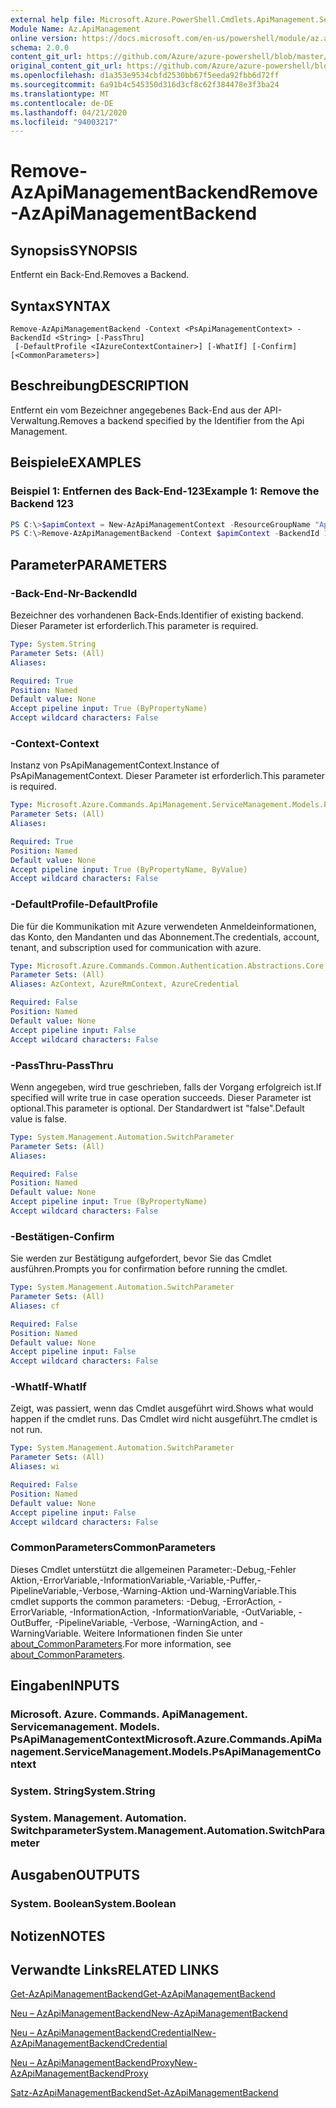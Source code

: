 ```yaml
---
external help file: Microsoft.Azure.PowerShell.Cmdlets.ApiManagement.ServiceManagement.dll-Help.xml
Module Name: Az.ApiManagement
online version: https://docs.microsoft.com/en-us/powershell/module/az.apimanagement/remove-azapimanagementbackend
schema: 2.0.0
content_git_url: https://github.com/Azure/azure-powershell/blob/master/src/ApiManagement/ApiManagement/help/Remove-AzApiManagementBackend.md
original_content_git_url: https://github.com/Azure/azure-powershell/blob/master/src/ApiManagement/ApiManagement/help/Remove-AzApiManagementBackend.md
ms.openlocfilehash: d1a353e9534cbfd2530bb67f5eeda92fbb6d72ff
ms.sourcegitcommit: 6a91b4c545350d316d3cf8c62f384478e3f3ba24
ms.translationtype: MT
ms.contentlocale: de-DE
ms.lasthandoff: 04/21/2020
ms.locfileid: "94003217"
---
```

# <span data-ttu-id="9f355-101">Remove-AzApiManagementBackend</span><span class="sxs-lookup"><span data-stu-id="9f355-101">Remove-AzApiManagementBackend</span></span>

## <span data-ttu-id="9f355-102">Synopsis</span><span class="sxs-lookup"><span data-stu-id="9f355-102">SYNOPSIS</span></span>
<span data-ttu-id="9f355-103">Entfernt ein Back-End.</span><span class="sxs-lookup"><span data-stu-id="9f355-103">Removes a Backend.</span></span>

## <span data-ttu-id="9f355-104">Syntax</span><span class="sxs-lookup"><span data-stu-id="9f355-104">SYNTAX</span></span>

```
Remove-AzApiManagementBackend -Context <PsApiManagementContext> -BackendId <String> [-PassThru]
 [-DefaultProfile <IAzureContextContainer>] [-WhatIf] [-Confirm] [<CommonParameters>]
```

## <span data-ttu-id="9f355-105">Beschreibung</span><span class="sxs-lookup"><span data-stu-id="9f355-105">DESCRIPTION</span></span>
<span data-ttu-id="9f355-106">Entfernt ein vom Bezeichner angegebenes Back-End aus der API-Verwaltung.</span><span class="sxs-lookup"><span data-stu-id="9f355-106">Removes a backend specified by the Identifier from the Api Management.</span></span>

## <span data-ttu-id="9f355-107">Beispiele</span><span class="sxs-lookup"><span data-stu-id="9f355-107">EXAMPLES</span></span>

### <span data-ttu-id="9f355-108">Beispiel 1: Entfernen des Back-End-123</span><span class="sxs-lookup"><span data-stu-id="9f355-108">Example 1: Remove the Backend 123</span></span>
```powershell
PS C:\>$apimContext = New-AzApiManagementContext -ResourceGroupName "Api-Default-WestUS" -ServiceName "contoso"
PS C:\>Remove-AzApiManagementBackend -Context $apimContext -BackendId 123 -PassThru
```

## <span data-ttu-id="9f355-109">Parameter</span><span class="sxs-lookup"><span data-stu-id="9f355-109">PARAMETERS</span></span>

### <span data-ttu-id="9f355-110">-Back-End-Nr</span><span class="sxs-lookup"><span data-stu-id="9f355-110">-BackendId</span></span>
<span data-ttu-id="9f355-111">Bezeichner des vorhandenen Back-Ends.</span><span class="sxs-lookup"><span data-stu-id="9f355-111">Identifier of existing backend.</span></span>
<span data-ttu-id="9f355-112">Dieser Parameter ist erforderlich.</span><span class="sxs-lookup"><span data-stu-id="9f355-112">This parameter is required.</span></span>

```yaml
Type: System.String
Parameter Sets: (All)
Aliases:

Required: True
Position: Named
Default value: None
Accept pipeline input: True (ByPropertyName)
Accept wildcard characters: False
```

### <span data-ttu-id="9f355-113">-Context</span><span class="sxs-lookup"><span data-stu-id="9f355-113">-Context</span></span>
<span data-ttu-id="9f355-114">Instanz von PsApiManagementContext.</span><span class="sxs-lookup"><span data-stu-id="9f355-114">Instance of PsApiManagementContext.</span></span>
<span data-ttu-id="9f355-115">Dieser Parameter ist erforderlich.</span><span class="sxs-lookup"><span data-stu-id="9f355-115">This parameter is required.</span></span>

```yaml
Type: Microsoft.Azure.Commands.ApiManagement.ServiceManagement.Models.PsApiManagementContext
Parameter Sets: (All)
Aliases:

Required: True
Position: Named
Default value: None
Accept pipeline input: True (ByPropertyName, ByValue)
Accept wildcard characters: False
```

### <span data-ttu-id="9f355-116">-DefaultProfile</span><span class="sxs-lookup"><span data-stu-id="9f355-116">-DefaultProfile</span></span>
<span data-ttu-id="9f355-117">Die für die Kommunikation mit Azure verwendeten Anmeldeinformationen, das Konto, den Mandanten und das Abonnement.</span><span class="sxs-lookup"><span data-stu-id="9f355-117">The credentials, account, tenant, and subscription used for communication with azure.</span></span>

```yaml
Type: Microsoft.Azure.Commands.Common.Authentication.Abstractions.Core.IAzureContextContainer
Parameter Sets: (All)
Aliases: AzContext, AzureRmContext, AzureCredential

Required: False
Position: Named
Default value: None
Accept pipeline input: False
Accept wildcard characters: False
```

### <span data-ttu-id="9f355-118">-PassThru</span><span class="sxs-lookup"><span data-stu-id="9f355-118">-PassThru</span></span>
<span data-ttu-id="9f355-119">Wenn angegeben, wird true geschrieben, falls der Vorgang erfolgreich ist.</span><span class="sxs-lookup"><span data-stu-id="9f355-119">If specified will write true in case operation succeeds.</span></span>
<span data-ttu-id="9f355-120">Dieser Parameter ist optional.</span><span class="sxs-lookup"><span data-stu-id="9f355-120">This parameter is optional.</span></span>
<span data-ttu-id="9f355-121">Der Standardwert ist "false".</span><span class="sxs-lookup"><span data-stu-id="9f355-121">Default value is false.</span></span>

```yaml
Type: System.Management.Automation.SwitchParameter
Parameter Sets: (All)
Aliases:

Required: False
Position: Named
Default value: None
Accept pipeline input: True (ByPropertyName)
Accept wildcard characters: False
```

### <span data-ttu-id="9f355-122">-Bestätigen</span><span class="sxs-lookup"><span data-stu-id="9f355-122">-Confirm</span></span>
<span data-ttu-id="9f355-123">Sie werden zur Bestätigung aufgefordert, bevor Sie das Cmdlet ausführen.</span><span class="sxs-lookup"><span data-stu-id="9f355-123">Prompts you for confirmation before running the cmdlet.</span></span>

```yaml
Type: System.Management.Automation.SwitchParameter
Parameter Sets: (All)
Aliases: cf

Required: False
Position: Named
Default value: None
Accept pipeline input: False
Accept wildcard characters: False
```

### <span data-ttu-id="9f355-124">-WhatIf</span><span class="sxs-lookup"><span data-stu-id="9f355-124">-WhatIf</span></span>
<span data-ttu-id="9f355-125">Zeigt, was passiert, wenn das Cmdlet ausgeführt wird.</span><span class="sxs-lookup"><span data-stu-id="9f355-125">Shows what would happen if the cmdlet runs.</span></span> <span data-ttu-id="9f355-126">Das Cmdlet wird nicht ausgeführt.</span><span class="sxs-lookup"><span data-stu-id="9f355-126">The cmdlet is not run.</span></span>

```yaml
Type: System.Management.Automation.SwitchParameter
Parameter Sets: (All)
Aliases: wi

Required: False
Position: Named
Default value: None
Accept pipeline input: False
Accept wildcard characters: False
```

### <span data-ttu-id="9f355-127">CommonParameters</span><span class="sxs-lookup"><span data-stu-id="9f355-127">CommonParameters</span></span>
<span data-ttu-id="9f355-128">Dieses Cmdlet unterstützt die allgemeinen Parameter:-Debug,-Fehler Aktion,-ErrorVariable,-InformationVariable,-Variable,-Puffer,-PipelineVariable,-Verbose,-Warning-Aktion und-WarningVariable.</span><span class="sxs-lookup"><span data-stu-id="9f355-128">This cmdlet supports the common parameters: -Debug, -ErrorAction, -ErrorVariable, -InformationAction, -InformationVariable, -OutVariable, -OutBuffer, -PipelineVariable, -Verbose, -WarningAction, and -WarningVariable.</span></span> <span data-ttu-id="9f355-129">Weitere Informationen finden Sie unter [about_CommonParameters](http://go.microsoft.com/fwlink/?LinkID=113216).</span><span class="sxs-lookup"><span data-stu-id="9f355-129">For more information, see [about_CommonParameters](http://go.microsoft.com/fwlink/?LinkID=113216).</span></span>

## <span data-ttu-id="9f355-130">Eingaben</span><span class="sxs-lookup"><span data-stu-id="9f355-130">INPUTS</span></span>

### <span data-ttu-id="9f355-131">Microsoft. Azure. Commands. ApiManagement. Servicemanagement. Models. PsApiManagementContext</span><span class="sxs-lookup"><span data-stu-id="9f355-131">Microsoft.Azure.Commands.ApiManagement.ServiceManagement.Models.PsApiManagementContext</span></span>

### <span data-ttu-id="9f355-132">System. String</span><span class="sxs-lookup"><span data-stu-id="9f355-132">System.String</span></span>

### <span data-ttu-id="9f355-133">System. Management. Automation. Switchparameter</span><span class="sxs-lookup"><span data-stu-id="9f355-133">System.Management.Automation.SwitchParameter</span></span>

## <span data-ttu-id="9f355-134">Ausgaben</span><span class="sxs-lookup"><span data-stu-id="9f355-134">OUTPUTS</span></span>

### <span data-ttu-id="9f355-135">System. Boolean</span><span class="sxs-lookup"><span data-stu-id="9f355-135">System.Boolean</span></span>

## <span data-ttu-id="9f355-136">Notizen</span><span class="sxs-lookup"><span data-stu-id="9f355-136">NOTES</span></span>

## <span data-ttu-id="9f355-137">Verwandte Links</span><span class="sxs-lookup"><span data-stu-id="9f355-137">RELATED LINKS</span></span>

[<span data-ttu-id="9f355-138">Get-AzApiManagementBackend</span><span class="sxs-lookup"><span data-stu-id="9f355-138">Get-AzApiManagementBackend</span></span>](./Get-AzApiManagementBackend)

[<span data-ttu-id="9f355-139">Neu – AzApiManagementBackend</span><span class="sxs-lookup"><span data-stu-id="9f355-139">New-AzApiManagementBackend</span></span>](./New-AzApiManagementBackend.md)

[<span data-ttu-id="9f355-140">Neu – AzApiManagementBackendCredential</span><span class="sxs-lookup"><span data-stu-id="9f355-140">New-AzApiManagementBackendCredential</span></span>](./New-AzApiManagementBackendCredential.md)

[<span data-ttu-id="9f355-141">Neu – AzApiManagementBackendProxy</span><span class="sxs-lookup"><span data-stu-id="9f355-141">New-AzApiManagementBackendProxy</span></span>](./New-AzApiManagementBackendProxy.md)

[<span data-ttu-id="9f355-142">Satz-AzApiManagementBackend</span><span class="sxs-lookup"><span data-stu-id="9f355-142">Set-AzApiManagementBackend</span></span>](./Set-AzApiManagementBackend.md)
